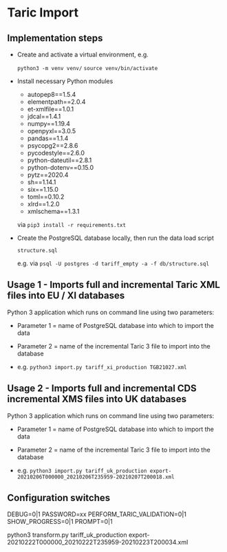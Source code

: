 # Taric Import
## Implementation steps

- Create and activate a virtual environment, e.g.

  `python3 -m venv venv/`
  `source venv/bin/activate`

- Install necessary Python modules 

  - autopep8==1.5.4
  - elementpath==2.0.4
  - et-xmlfile==1.0.1
  - jdcal==1.4.1
  - numpy==1.19.4
  - openpyxl==3.0.5
  - pandas==1.1.4
  - psycopg2==2.8.6
  - pycodestyle==2.6.0
  - python-dateutil==2.8.1
  - python-dotenv==0.15.0
  - pytz==2020.4
  - sh==1.14.1
  - six==1.15.0
  - toml==0.10.2
  - xlrd==1.2.0
  - xmlschema==1.3.1

  via `pip3 install -r requirements.txt`

- Create the PostgreSQL database locally, then run the data load script

  `structure.sql`

  e.g. via `psql -U postgres -d tariff_empty -a -f db/structure.sql`

## Usage 1 - Imports full and incremental Taric XML files into EU / XI databases

Python 3 application which runs on command line using two parameters:

- Parameter 1 = name of PostgreSQL database into which to import the data
- Parameter 2 = name of the incremental Taric 3 file to import into the database

- e.g. `python3 import.py tariff_xi_production TGB21027.xml`


## Usage 2 - Imports full and incremental CDS incremental XMS files into UK databases

Python 3 application which runs on command line using two parameters:

- Parameter 1 = name of PostgreSQL database into which to import the data
- Parameter 2 = name of the incremental Taric 3 file to import into the database

- e.g. `python3 import.py tariff_uk_production export-20210206T000000_20210206T235959-20210207T200018.xml`

## Configuration switches

DEBUG=0|1
PASSWORD=xx
PERFORM_TARIC_VALIDATION=0|1
SHOW_PROGRESS=0|1
PROMPT=0|1

python3 transform.py   tariff_uk_production   export-20210222T000000_20210222T235959-20210223T200034.xml